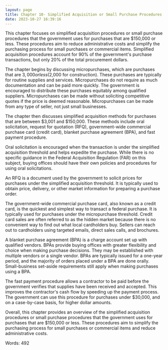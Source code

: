 ```yaml
---
layout: page
title: Chapter 10- Simplified Acquisition or Small Purchase Procedures
date: 2023-10-27 16:39:16
---
```

This chapter focuses on simplified acquisition procedures or small purchase procedures that the government uses for purchases that are $150,000 or less. These procedures aim to reduce administrative costs and simplify the purchasing process for small purchases or commercial items. Simplified acquisition procedures account for 90% of the government's purchase transactions, but only 20% of the total procurement dollars.

The chapter begins by discussing micropurchases, which are purchases that are $3,000 or less ($2,000 for construction). These purchases are typically for routine supplies and services. Micropurchases do not require as much documentation and can be paid more quickly. The government is encouraged to distribute these purchases equitably among qualified suppliers. Micropurchases can be made without soliciting competitive quotes if the price is deemed reasonable. Micropurchases can be made from any type of seller, not just small businesses.

The chapter then discusses simplified acquisition methods for purchases that are between $3,001 and $150,000. These methods include oral solicitation, request for quotation (RFQ), government-wide commercial purchase card (credit card), blanket purchase agreement (BPA), and fast payment procedure.

Oral solicitation is encouraged when the transaction is under the simplified acquisition threshold and helps expedite the purchase. While there is no specific guidance in the Federal Acquisition Regulation (FAR) on this subject, buying offices should have their own policies and procedures for using oral solicitations.

An RFQ is a document used by the government to solicit prices for purchases under the simplified acquisition threshold. It is typically used to obtain price, delivery, or other market information for preparing a purchase order.

The government-wide commercial purchase card, also known as a credit card, is the quickest and simplest way to transact a federal purchase. It is typically used for purchases under the micropurchase threshold. Credit card sales are often referred to as the hidden market because there is no convenient way to find out what local cardholders buy. Sellers can reach out to cardholders using targeted emails, direct sales calls, and brochures.

A blanket purchase agreement (BPA) is a charge account set up with qualified vendors. BPAs provide buying offices with greater flexibility and choice when making purchase decisions. They may be established with multiple vendors or a single vendor. BPAs are typically issued for a one-year period, and the majority of orders placed under a BPA are done orally. Small-business set-aside requirements still apply when making purchases using a BPA.

The fast payment procedure allows a contractor to be paid before the government verifies that supplies have been received and accepted. This improves the contractor's cash flow by speeding up the payment process. The government can use this procedure for purchases under $30,000, and on a case-by-case basis, for higher dollar amounts.

Overall, this chapter provides an overview of the simplified acquisition procedures or small purchase procedures that the government uses for purchases that are $150,000 or less. These procedures aim to simplify the purchasing process for small purchases or commercial items and reduce administrative costs.

Words: 492
